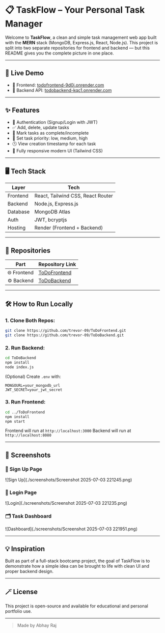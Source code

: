 # 📋 TaskFlow – Your Personal Task Manager

Welcome to **TaskFlow**, a clean and simple task management web app built with the **MERN** stack (MongoDB, Express.js, React, Node.js). This project is split into two separate repositories for frontend and backend — but this README gives you the complete picture in one place.

---

## 🚀 Live Demo

* 🔗 Frontend: [todofrontend-9d0i.onrender.com](https://todofrontend-9d0i.onrender.com)
* 🔗 Backend API: [todobackend-kqc1.onrender.com](https://todobackend-kqc1.onrender.com)

---

## ✨ Features

* 🔐 Authentication (Signup/Login with JWT)
* ✅ Add, delete, update tasks
* 🔁 Mark tasks as complete/incomplete
* 🎯 Set task priority: low, medium, high
* 🕓 View creation timestamp for each task
* 📱 Fully responsive modern UI (Tailwind CSS)

---

## 🖥️ Tech Stack

| Layer    | Tech                              |
| -------- | --------------------------------- |
| Frontend | React, Tailwind CSS, React Router |
| Backend  | Node.js, Express.js               |
| Database | MongoDB Atlas                     |
| Auth     | JWT, bcryptjs                     |
| Hosting  | Render (Frontend + Backend)       |

---

## 📁 Repositories

| Part        | Repository Link                                           |
| ----------- | --------------------------------------------------------- |
| 🌐 Frontend | [ToDoFrontend](https://github.com/trevor-09/ToDoFrontend) |
| ⚙️ Backend  | [ToDoBackend](https://github.com/trevor-09/ToDoBackend)   |

---

## 🛠️ How to Run Locally

### 1. Clone Both Repos:

```bash
git clone https://github.com/trevor-09/ToDoFrontend.git
git clone https://github.com/trevor-09/ToDoBackend.git
```

### 2. Run Backend:

```bash
cd ToDoBackend
npm install
node index.js
```

(Optional) Create `.env` with:

```env
MONGOURL=your_mongodb_url
JWT_SECRET=your_jwt_secret
```

### 3. Run Frontend:

```bash
cd ../ToDoFrontend
npm install
npm start
```

Frontend will run at `http://localhost:3000`
Backend will run at `http://localhost:8080`

---

## 📸 Screenshots

### 🔐 Sign Up Page
![Sign Up](./screenshots/Screenshot 2025-07-03 221245.png)

### 🔑 Login Page
![Login](./screenshots/Screenshot 2025-07-03 221235.png)

### 🗂️ Task Dashboard
![Dashboard](./screenshots/Screenshot 2025-07-03 221951.png)



---

## 💡 Inspiration

Built as part of a full-stack bootcamp project, the goal of TaskFlow is to demonstrate how a simple idea can be brought to life with clean UI and proper backend design.

---

## 🪄 License

This project is open-source and available for educational and personal portfolio use.

---

> Made by Abhay Raj
